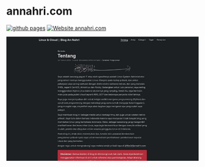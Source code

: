 # annahri.com

[![github pages](https://github.com/annahri/blog/actions/workflows/hugo.yml/badge.svg?branch=main&event=push)](https://github.com/annahri/blog/actions/workflows/hugo.yml)
[![Website annahri.com](https://img.shields.io/website-up-down-green-red/http/annahri.com.svg)](https://annahri.com)

[![Website annahri.com](/screenshot.jpg)](https://annahri.com)
